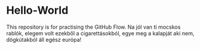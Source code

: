 # Hello-World
This repository is for practising the GitHub Flow.
Na jól van ti mocskos rablók, elegem volt ezekből a cigarettásokból, egye meg a kalapját aki nem, dögkútakból áll egész európa!
